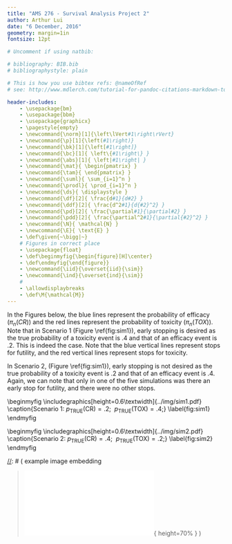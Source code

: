 ```yaml
---
title: "AMS 276 - Survival Analysis Project 2"
author: Arthur Lui
date: "6 December, 2016"
geometry: margin=1in
fontsize: 12pt

# Uncomment if using natbib:

# bibliography: BIB.bib
# bibliographystyle: plain 

# This is how you use bibtex refs: @nameOfRef
# see: http://www.mdlerch.com/tutorial-for-pandoc-citations-markdown-to-latex.html)

header-includes: 
    - \usepackage{bm}
    - \usepackage{bbm}
    - \usepackage{graphicx}
    - \pagestyle{empty}
    - \newcommand{\norm}[1]{\left\lVert#1\right\rVert}
    - \newcommand{\p}[1]{\left(#1\right)}
    - \newcommand{\bk}[1]{\left[#1\right]}
    - \newcommand{\bc}[1]{ \left\{#1\right\} }
    - \newcommand{\abs}[1]{ \left|#1\right| }
    - \newcommand{\mat}{ \begin{pmatrix} }
    - \newcommand{\tam}{ \end{pmatrix} }
    - \newcommand{\suml}{ \sum_{i=1}^n }
    - \newcommand{\prodl}{ \prod_{i=1}^n }
    - \newcommand{\ds}{ \displaystyle }
    - \newcommand{\df}[2]{ \frac{d#1}{d#2} }
    - \newcommand{\ddf}[2]{ \frac{d^2#1}{d{#2}^2} }
    - \newcommand{\pd}[2]{ \frac{\partial#1}{\partial#2} }
    - \newcommand{\pdd}[2]{ \frac{\partial^2#1}{\partial{#2}^2} }
    - \newcommand{\N}{ \mathcal{N} }
    - \newcommand{\E}{ \text{E} }
    - \def\given{~\bigg|~}
    # Figures in correct place
    - \usepackage{float}
    - \def\beginmyfig{\begin{figure}[H]\center}
    - \def\endmyfig{\end{figure}}
    - \newcommand{\iid}{\overset{iid}{\sim}}
    - \newcommand{\ind}{\overset{ind}{\sim}}
    # 
    - \allowdisplaybreaks
    - \def\M{\mathcal{M}}
---
```


In the Figures below, the blue lines represent the probability of efficacy
($\pi_n(CR)$) and the red lines represent the probability of toxicity 
($\pi_n(TOX)$). Note that in Scenario 1 (Figure \ref{fig:sim1}), early 
stopping is desired as the true probability of a toxicity event is .4 and
that of an efficacy event is .2. This is indeed the case. Note that the blue
vertical lines represent stops for futility, and the red vertical lines
represent stops for toxicity.

In Scenario 2, (Figure \ref{fig:sim1}), early stopping is not desired as the true
probability of a toxicity event is .2 and that of an efficacy event is .4. 
Again, we can note that only in one of the five simulations was there
an early stop for futility, and there were no other stops. 

\beginmyfig
\includegraphics[height=0.6\textwidth]{../img/sim1.pdf}
\caption{Scenario 1: $p_{\text{TRUE}}(\text{CR}) = .2$; $~p_{\text{TRUE}}(\text{TOX}) = .4$;}
\label{fig:sim1}
\endmyfig

\beginmyfig
\includegraphics[height=0.6\textwidth]{../img/sim2.pdf}
\caption{Scenario 2: $p_{\text{TRUE}}(\text{CR}) = .4$; $~p_{\text{TRUE}}(\text{TOX}) = .2$;}
\label{fig:sim2}
\endmyfig



[//]: # ( example image embedding
\beginmyfig
\includegraphics[height=0.5\textwidth]{path/to/img/img.pdf}
\caption{some caption}
\label{fig:mylabel}
% reference by: \ref{fig:mylabel}
\endmyfig
)
[//]: # ( example image embedding
> ![some caption.\label{mylabel}](path/to/img/img.pdf){ height=70% }
)

[//]: # ( example two figs side-by-side
\begin{figure*}
  \begin{minipage}{.45\linewidth}
    \centering \includegraphics[height=1\textwidth]{img1.pdf}
    \caption{some caption}
    \label{fig:myLabel1}
  \end{minipage}\hfill
  \begin{minipage}{.45\linewidth}
    \centering \includegraphics[height=1\textwidth]{img2.pdf}
    \caption{some caption}
    \label{fig:myLabel2}
  \end{minipage}
\end{figure*}
)


[//]: # (Footnotes:)

[^1]: A common but alternate parameterization used for the extreme value distribution is 
$$
f_Y(y|\mu,\sigma) = \frac{1}{\sigma}\exp\bc{-\tx -\exp\p{-\tx}},~y\in\mathbb{R}
$$
where $\mu$ and $\sigma$ are location and scale parameters respectively.

